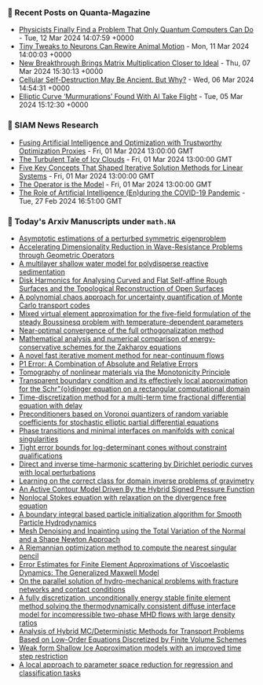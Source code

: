 ### 📝 Recent Posts on Quanta-Magazine
<!-- quanta starts -->
* <a href="https://www.quantamagazine.org/physicists-finally-find-a-problem-only-quantum-computers-can-do-20240312/">Physicists Finally Find a Problem That Only Quantum Computers Can Do</a> - Tue, 12 Mar 2024 14:07:59 +0000
* <a href="https://www.quantamagazine.org/tiny-tweaks-to-neurons-can-rewire-animal-motion-20240311/">Tiny Tweaks to Neurons Can Rewire Animal Motion</a> - Mon, 11 Mar 2024 14:00:03 +0000
* <a href="https://www.quantamagazine.org/new-breakthrough-brings-matrix-multiplication-closer-to-ideal-20240307/">New Breakthrough Brings Matrix Multiplication Closer to Ideal</a> - Thu, 07 Mar 2024 15:30:13 +0000
* <a href="https://www.quantamagazine.org/cellular-self-destruction-may-be-ancient-but-why-20240306/">Cellular Self-Destruction May Be Ancient. But Why?</a> - Wed, 06 Mar 2024 14:54:31 +0000
* <a href="https://www.quantamagazine.org/elliptic-curve-murmurations-found-with-ai-take-flight-20240305/">Elliptic Curve ‘Murmurations’ Found With AI Take Flight</a> - Tue, 05 Mar 2024 15:12:30 +0000
<!-- quanta ends -->

### 📝 SIAM News Research
<!-- siam-news starts -->
* <a href="https://sinews.siam.org/Details-Page/fusing-artificial-intelligence-and-optimization-with-trustworthy-optimization-proxies">Fusing Artificial Intelligence and Optimization with Trustworthy Optimization Proxies</a> - Fri, 01 Mar 2024 13:00:00 GMT
* <a href="https://sinews.siam.org/Details-Page/the-turbulent-tale-of-icy-clouds">The Turbulent Tale of Icy Clouds</a> - Fri, 01 Mar 2024 13:00:00 GMT
* <a href="https://sinews.siam.org/Details-Page/five-key-concepts-that-shaped-iterative-solution-methods-for-linear-systems">Five Key Concepts That Shaped Iterative Solution Methods for Linear Systems</a> - Fri, 01 Mar 2024 13:00:00 GMT
* <a href="https://sinews.siam.org/Details-Page/the-operator-is-the-model">The Operator is the Model</a> - Fri, 01 Mar 2024 13:00:00 GMT
* <a href="https://sinews.siam.org/Details-Page/the-role-of-artificial-intelligence-enduring-the-covid-19-pandemic">The Role of Artificial Intelligence (En)during the COVID-19 Pandemic</a> - Tue, 27 Feb 2024 16:51:00 GMT
<!-- siam-news ends -->

### 📝 Today's Arxiv Manuscripts under ``math.NA``
<!-- arxiv-math-na starts -->
* <a href="https://arxiv.org/abs/2403.06983">Asymptotic estimations of a perturbed symmetric eigenproblem</a>
* <a href="https://arxiv.org/abs/2403.06990">Accelerating Dimensionality Reduction in Wave-Resistance Problems through Geometric Operators</a>
* <a href="https://arxiv.org/abs/2403.06991">A multilayer shallow water model for polydisperse reactive sedimentation</a>
* <a href="https://arxiv.org/abs/2403.07001">Disk Harmonics for Analysing Curved and Flat Self-affine Rough Surfaces and the Topological Reconstruction of Open Surfaces</a>
* <a href="https://arxiv.org/abs/2403.07024">A polynomial chaos approach for uncertainty quantification of Monte Carlo transport codes</a>
* <a href="https://arxiv.org/abs/2403.07173">Mixed virtual element approximation for the five-field formulation of the steady Boussinesq problem with temperature-dependent parameters</a>
* <a href="https://arxiv.org/abs/2403.07259">Near-optimal convergence of the full orthogonalization method</a>
* <a href="https://arxiv.org/abs/2403.07336">Mathematical analysis and numerical comparison of energy-conservative schemes for the Zakharov equations</a>
* <a href="https://arxiv.org/abs/2403.07358">A novel fast iterative moment method for near-continuum flows</a>
* <a href="https://arxiv.org/abs/2403.07492">P1 Error: A Combination of Absolute and Relative Errors</a>
* <a href="https://arxiv.org/abs/2403.07709">Tomography of nonlinear materials via the Monotonicity Principle</a>
* <a href="https://arxiv.org/abs/2403.07787">Transparent boundary condition and its effectively local approximation for the Schr"{o}dinger equation on a rectangular computational domain</a>
* <a href="https://arxiv.org/abs/2403.07823">Time-discretization method for a multi-term time fractional differential equation with delay</a>
* <a href="https://arxiv.org/abs/2403.07824">Preconditioners based on Voronoi quantizers of random variable coefficients for stochastic elliptic partial differential equations</a>
* <a href="https://arxiv.org/abs/2403.07178">Phase transitions and minimal interfaces on manifolds with conical singularities</a>
* <a href="https://arxiv.org/abs/2403.07295">Tight error bounds for log-determinant cones without constraint qualifications</a>
* <a href="https://arxiv.org/abs/2403.07340">Direct and inverse time-harmonic scattering by Dirichlet periodic curves with local perturbations</a>
* <a href="https://arxiv.org/abs/2403.07393">Learning on the correct class for domain inverse problems of gravimetry</a>
* <a href="https://arxiv.org/abs/2403.07570">An Active Contour Model Driven By the Hybrid Signed Pressure Function</a>
* <a href="https://arxiv.org/abs/2403.07712">Nonlocal Stokes equation with relaxation on the divergence free equation</a>
* <a href="https://arxiv.org/abs/2403.07779">A boundary integral based particle initialization algorithm for Smooth Particle Hydrodynamics</a>
* <a href="https://arxiv.org/abs/2012.11748">Mesh Denoising and Inpainting using the Total Variation of the Normal and a Shape Newton Approach</a>
* <a href="https://arxiv.org/abs/2308.12781">A Riemannian optimization method to compute the nearest singular pencil</a>
* <a href="https://arxiv.org/abs/2311.12667">Error Estimates for Finite Element Approximations of Viscoelastic Dynamics: The Generalized Maxwell Model</a>
* <a href="https://arxiv.org/abs/2311.13310">On the parallel solution of hydro-mechanical problems with fracture networks and contact conditions</a>
* <a href="https://arxiv.org/abs/2403.05200">A fully discretization, unconditionally energy stable finite element method solving the thermodynamically consistent diffuse interface model for incompressible two-phase MHD flows with large density ratios</a>
* <a href="https://arxiv.org/abs/2403.05673">Analysis of Hybrid MC/Deterministic Methods for Transport Problems Based on Low-Order Equations Discretized by Finite Volume Schemes</a>
* <a href="https://arxiv.org/abs/2403.06811">Weak form Shallow Ice Approximation models with an improved time step restriction</a>
* <a href="https://arxiv.org/abs/2107.10867">A local approach to parameter space reduction for regression and classification tasks</a>
<!-- arxiv-math-na ends -->
